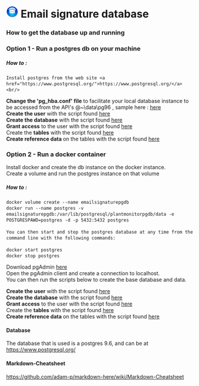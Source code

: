 #  ![Email signature system](https://github.com/roachmanza/EmailSignature/blob/master/Api_Site/client/content/img/MailIcon32.png "Email signature system") Email signature database

### How to get the database up and running

### Option 1 - Run a postgres db on your machine
    
##### How to :
    Install postgres from the web site <a href="https://www.postgresql.org/">https://www.postgresql.org/</a><br/>

<b>Change the 'pg_hba.conf' file</b> to facilitate your local database instance to be accessed from the API's @~\data\pg96 , sample here : <a href="https://github.com/roachmanza/EmailSignature/blob/master/Database/Postgres/pg_hba.conf">here</a><br/>
<b>Create the user</b> with the script found <a href="https://github.com/roachmanza/EmailSignature/blob/master/Database/Postgres/0_Create_User.sql">here</a><br/>
<b>Create the database</b> with the script found 
<a href="https://github.com/roachmanza/EmailSignature/blob/master/Database/Postgres/1_Create_Database.sql">here</a><br/>
<b>Grant access</b> to the user with the script found <a href="https://github.com/roachmanza/EmailSignature/blob/master/Database/Postgres/2_GrantAccess.sql">here</a><br/>
Create the <b>tables</b> with the script found <a href="https://github.com/roachmanza/EmailSignature/blob/master/Database/Postgres/3_Create_Tables.sql">here</a><br/>
<b>Create reference data </b> on the tables with the script found <a href="https://github.com/roachmanza/EmailSignature/blob/master/Database/Postgres/4_Create_BaseValues.sql">here</a><br/>

### Option 2 - Run a docker container

Install docker and create the db instance on the docker instance.<br/>
Create a volume and run the postgres instance on that volume<br/>

##### How to :
    docker volume create --name emailsignaturepgdb
    docker run --name postgres -v emailsignaturepgdb:/var/lib/postgresql/plantmonitorpgdb/data -e POSTGRESPAWD=postgres -d -p 5432:5432 postgres

    You can then start and stop the postgres database at any time from the command line with the following commands:

    docker start postgres
    docker stop postgres

Download pgAdmin <a href="https://www.pgadmin.org/download/">here</a><br/>
Open the pgAdmin client and create a connection to localhost.<br/>
You can then run the scripts below to create the base database and data.<br/>


<b>Create the user</b> with the script found <a href="https://github.com/roachmanza/EmailSignature/blob/master/Database/Postgres/0_Create_User.sql">here</a><br/>
<b>Create the database</b> with the script found 
<a href="https://github.com/roachmanza/EmailSignature/blob/master/Database/Postgres/1_Create_Database.sql">here</a><br/>
<b>Grant access</b> to the user with the script found <a href="https://github.com/roachmanza/EmailSignature/blob/master/Database/Postgres/2_GrantAccess.sql">here</a><br/>
Create the <b>tables</b> with the script found <a href="https://github.com/roachmanza/EmailSignature/blob/master/Database/Postgres/3_Create_Tables.sql">here</a><br/>
<b>Create reference data </b> on the tables with the script found <a href="https://github.com/roachmanza/EmailSignature/blob/master/Database/Postgres/4_Create_BaseValues.sql">here</a><br/>


#### Database
The database that is used is a postgres 9.6, and can be at <a href="https://www.postgresql.org/">https://www.postgresql.org/</a>

#### Markdown-Cheatsheet
<a href="https://github.com/adam-p/markdown-here/wiki/Markdown-Cheatsheet">https://github.com/adam-p/markdown-here/wiki/Markdown-Cheatsheet</a>











